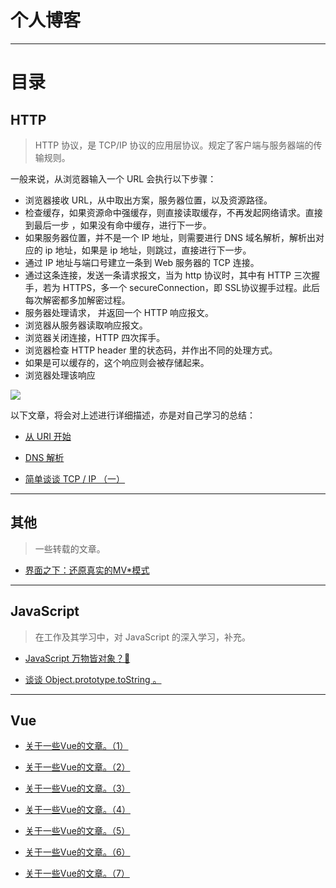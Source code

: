 # 个人博客

---

# 目录

## HTTP

> HTTP 协议，是 TCP/IP 协议的应用层协议。规定了客户端与服务器端的传输规则。

一般来说，从浏览器输入一个 URL 会执行以下步骤：

- 浏览器接收 URL，从中取出方案，服务器位置，以及资源路径。
- 检查缓存，如果资源命中强缓存，则直接读取缓存，不再发起网络请求。直接到最后一步 ，如果没有命中缓存，进行下一步。
- 如果服务器位置，并不是一个 IP 地址，则需要进行 DNS 域名解析，解析出对应的 ip 地址，如果是 ip 地址，则跳过，直接进行下一步。
- 通过 IP 地址与端口号建立一条到 Web 服务器的 TCP 连接。
- 通过这条连接，发送一条请求报文，当为 http 协议时，其中有 HTTP 三次握手，若为 HTTPS，多一个 secureConnection，即 SSL协议握手过程。此后每次解密都多加解密过程。
- 服务器处理请求， 并返回一个 HTTP 响应报文。
- 浏览器从服务器读取响应报文。
- 浏览器关闭连接，HTTP 四次挥手。
- 浏览器检查 HTTP header 里的状态码，并作出不同的处理方式。
- 如果是可以缓存的，这个响应则会被存储起来。
- 浏览器处理该响应

![](https://github.com/jkchao/blog/raw/master/http/http.jpeg)

以下文章，将会对上述进行详细描述，亦是对自己学习的总结：

- [从 URI 开始](https://github.com/jkchao/bolg/issues/10)

- [DNS 解析](https://github.com/jkchao/bolg/issues/13)

- [简单谈谈 TCP / IP （一）](https://github.com/jkchao/blog/issues/14)

---

## 其他
> 一些转载的文章。

- [界面之下：还原真实的MV*模式](https://github.com/jkchao/bolg/issues/12)
---


## JavaScript

> 在工作及其学习中，对 JavaScript 的深入学习，补充。


- [JavaScript 万物皆对象？🤔](https://github.com/jkchao/bolg/issues/9)

- [谈谈 Object.prototype.toString 。](https://github.com/jkchao/bolg/issues/8)

---


## Vue


- [关于一些Vue的文章。（1）](https://github.com/jkchao/bolg/issues/1)

- [关于一些Vue的文章。（2）](https://github.com/jkchao/bolg/issues/2)

- [关于一些Vue的文章。（3）](https://github.com/jkchao/bolg/issues/3)

- [关于一些Vue的文章。（4）](https://github.com/jkchao/bolg/issues/4)

- [关于一些Vue的文章。（5）](https://github.com/jkchao/bolg/issues/5)

- [关于一些Vue的文章。（6）](https://github.com/jkchao/bolg/issues/6)

- [关于一些Vue的文章。（7）](https://github.com/jkchao/bolg/issues/7)



